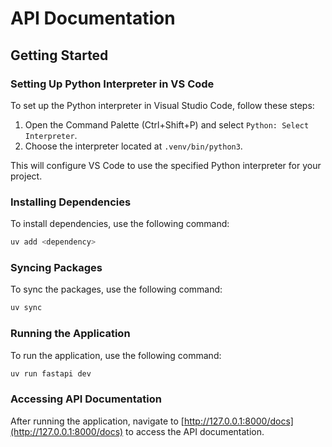 # API Documentation

## Getting Started

### Setting Up Python Interpreter in VS Code

To set up the Python interpreter in Visual Studio Code, follow these steps:

1. Open the Command Palette (Ctrl+Shift+P) and select `Python: Select Interpreter`.
2. Choose the interpreter located at `.venv/bin/python3`.

This will configure VS Code to use the specified Python interpreter for your project.

### Installing Dependencies
To install dependencies, use the following command:
```sh
uv add <dependency>
```

### Syncing Packages
To sync the packages, use the following command:
```sh
uv sync
```

### Running the Application
To run the application, use the following command:
```sh
uv run fastapi dev
```
### Accessing API Documentation
After running the application, navigate to [http://127.0.0.1:8000/docs](http://127.0.0.1:8000/docs) to access the API documentation.